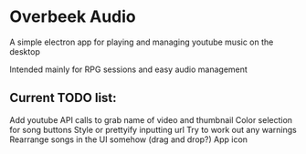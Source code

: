 # Overbeek Audio

A simple electron app for playing and managing youtube music on the desktop

Intended mainly for RPG sessions and easy audio management

## Current TODO list:

Add youtube API calls to grab name of video and thumbnail
Color selection for song buttons
Style or prettyify inputting url
Try to work out any warnings
Rearrange songs in the UI somehow (drag and drop?)
App icon
